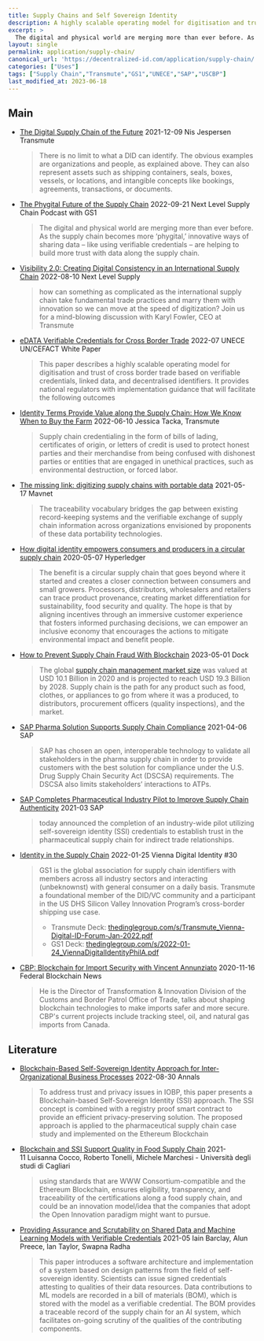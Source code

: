 ```yaml
---
title: Supply Chains and Self Sovereign Identity
description: A highly scalable operating model for digitisation and trust of cross border trade based on verifiable credentials.
excerpt: >
  The digital and physical world are merging more than ever before. As the supply chain becomes more ‘phygital,’ innovative ways of sharing data – like using verifiable credentials – are helping to build more trust with data along the supply chain.
layout: single
permalink: application/supply-chain/
canonical_url: 'https://decentralized-id.com/application/supply-chain/'
categories: ["Uses"]
tags: ["Supply Chain","Transmute","GS1","UNECE","SAP","USCBP"]
last_modified_at: 2023-06-18
---
```


## Main

* [The Digital Supply Chain of the Future](https://medium.com/transmute-techtalk/the-digital-supply-chain-of-the-future-79e9431aaa0d) 2021-12-09 Nis Jespersen Transmute
  > There is no limit to what a DID can identify. The obvious examples are organizations and people, as explained above. They can also represent assets such as shipping containers, seals, boxes, vessels, or locations, and intangible concepts like bookings, agreements, transactions, or documents.
* [The Phygital Future of the Supply Chain](https://nextlevelsupplychainpodwithgs1us.libsyn.com/the-phygital-future-of-the-supply-chain) 2022-09-21 Next Level Supply Chain Podcast with GS1
  > The digital and physical world are merging more than ever before. As the supply chain becomes more ‘phygital,’ innovative ways of sharing data – like using verifiable credentials – are helping to build more trust with data along the supply chain.
* [Visibility 2.0: Creating Digital Consistency in an International Supply Chain](https://nextlevelsupplychainpodwithgs1us.libsyn.com/visibility-20-creating-digital-consistency-in-an-international-supply-chain) 2022-08-10 Next Level Supply
  > how can something as complicated as the international supply chain take fundamental trade practices and marry them with innovation so we can move at the speed of digitization? Join us for a mind-blowing discussion with Karyl Fowler, CEO at Transmute
* [eDATA Verifiable Credentials for Cross Border Trade](https://unece.org/sites/default/files/2022-07/WhitePaper_VerifiableCredentials-CBT.pdf) 2022-07 UNECE UN/CEFACT White Paper
  > This paper describes a highly scalable operating model for digitisation and trust of cross border trade based on verifiable credentials, linked data, and decentralised identifiers. It provides national regulators with implementation guidance that will facilitate the following outcomes
* [Identity Terms Provide Value along the Supply Chain: How We Know When to Buy the Farm](https://medium.com/@Transmute/identity-terms-provide-value-along-the-supply-chain-how-we-know-when-to-buy-the-farm-738701967e3d) 2022-06-10 Jessica Tacka, Transmute
  > Supply chain credentialing in the form of bills of lading, certificates of origin, or letters of credit is used to protect honest parties and their merchandise from being confused with dishonest parties or entities that are engaged in unethical practices, such as environmental destruction, or forced labor.
* [The missing link: digitizing supply chains with portable data](https://medium.com/mavennet/the-missing-link-digitizing-supply-chains-with-portable-data-583b66acc9bc) 2021-05-17 Mavnet
  > The traceability vocabulary bridges the gap between existing record-keeping systems and the verifiable exchange of supply chain information across organizations envisioned by proponents of these data portability technologies. 
* [How digital identity empowers consumers and producers in a circular supply chain](https://www.hyperledger.org/blog/2020/05/07/how-digital-identity-empowers-consumers-and-producers-in-a-circular-supply-chain) 2020-05-07 Hyperledger
  > The benefit is a circular supply chain that goes beyond where it started and creates a closer connection between consumers and small growers. Processors, distributors, wholesalers and retailers can trace product provenance, creating market differentiation for sustainability, food security and quality. The hope is that by aligning incentives through an immersive customer experience that fosters informed purchasing decisions, we can empower an inclusive economy that encourages the actions to mitigate environmental impact and benefit people.
* [How to Prevent Supply Chain Fraud With Blockchain](https://www.dock.io/post/supply-chain-fraud-blockchain) 2023-05-01 Dock
  > The global [supply chain management market size](https://www.prnewswire.com/news-releases/supply-chain-management-scm-market-size-worth--19-3-billion-globally-by-2028-at-9-02--cagr-verified-market-research-301540702.html) was valued at USD 10.1 Billion in 2020 and is projected to reach USD 19.3 Billion by 2028. Supply chain is the path for any product such as food, clothes, or appliances to go from where it was a produced, to distributors, procurement officers (quality inspections), and the market.
* [SAP Pharma Solution Supports Supply Chain Compliance](https://insidesap.com.au/sap-pharma-solution-supports-supply-chain-compliance/) 2021-04-06 SAP
  > SAP has chosen an open, interoperable technology to validate all stakeholders in the pharma supply chain in order to provide customers with the best solution for compliance under the U.S. Drug Supply Chain Security Act (DSCSA) requirements. The DSCSA also limits stakeholders’ interactions to ATPs.
* [SAP Completes Pharmaceutical Industry Pilot to Improve Supply Chain Authenticity](https://news.sap.com/2021/03/pharmaceutical-supply-chain-industry-pilot/) 2021-03 SAP
  > today announced the completion of an industry-wide pilot utilizing self-sovereign identity (SSI) credentials to establish trust in the pharmaceutical supply chain for indirect trade relationships.
* [Identity in the Supply Chain](https://vimeo.com/669713750) 2022-01-25 Vienna Digital Identity #30
  > GS1 is the global association for supply chain identifiers with members across all industry sectors and interacting (unbeknownst) with general consumer on a daily basis. Transmute a foundational member of the DID/VC community and a participant in the US DHS Silicon Valley Innovation Program’s cross-border shipping use case.
  > 
  > - Transmute Deck: [thedinglegroup.com/s/Transmute_Vienna-Digital-ID-Forum-Jan-2022.pdf](https://www.thedinglegroup.com/s/Transmute_Vienna-Digital-ID-Forum-Jan-2022.pdf)
  > - GS1 Deck: [thedinglegroup.com/s/2022-01-24_ViennaDigitalIdentityPhilA.pdf](https://www.thedinglegroup.com/s/2022-01-24_ViennaDigitalIdentityPhilA.pdf)
* [CBP: Blockchain for Import Security with Vincent Annunziato](https://www.spreaker.com/user/13158652/ep8-cbp-vincent-annunziato) 2020-11-16 Federal Blockchain News
  > He is the Director of Transformation & Innovation Division of the Customs and Border Patrol Office of Trade, talks about shaping blockchain technologies to make imports safer and more secure. CBP's current projects include tracking steel, oil, and natural gas imports from Canada.

## Literature
* [Blockchain-Based Self-Sovereign Identity Approach for Inter-Organizational Business Processes](https://annals-csis.org/proceedings/2022/pliks/194.pdf) 2022-08-30 Annals
  > To address trust and privacy issues in IOBP, this paper presents a Blockchain-based Self-Sovereign Identity (SSI) approach. The SSI concept is combined with a registry proof smart contract to provide an efficient privacy-preserving solution. The proposed approach is applied to the pharmaceutical supply chain case study and implemented on the Ethereum Blockchain
* [Blockchain and SSI Support Quality in Food Supply Chain](https://www.researchgate.net/publication/356608292_Blockchain_and_Self_Sovereign_Identity_to_Support_Quality_in_the_Food_Supply_Chain) 2021-11 Luisanna Cocco, Roberto Tonelli, Michele Marchesi - Università degli studi di Cagliari
  > using standards that are WWW Consortium-compatible and the Ethereum Blockchain, ensures eligibility, transparency, and traceability of the certifications along a food supply chain, and could be an innovation model/idea that the companies that adopt the Open Innovation paradigm might want to pursue.
* [Providing Assurance and Scrutability on Shared Data and Machine Learning Models with Verifiable Credentials](https://www.researchgate.net/publication/351575047_Providing_Assurance_and_Scrutability_on_Shared_Data_and_Machine_Learning_Models_with_Verifiable_Credentials) 2021-05 Iain Barclay, Alun Preece, Ian Taylor, Swapna Radha
  > This paper introduces a software architecture and implementation of a system based on design patterns from the field of self-sovereign identity. Scientists can issue signed credentials attesting to qualities of their data resources. Data contributions to ML models are recorded in a bill of materials (BOM), which is stored with the model as a verifiable credential. The BOM provides a traceable record of the supply chain for an AI system, which facilitates on-going scrutiny of the qualities of the contributing components.
